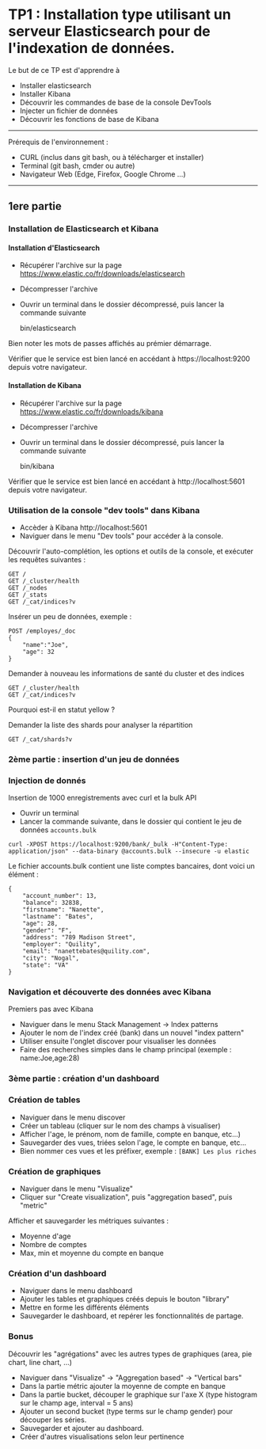 # TP1 : Installation type utilisant un serveur Elasticsearch pour de l'indexation de données.

Le but de ce TP est d'apprendre à 

* Installer elasticsearch
* Installer Kibana
* Découvrir les commandes de base de la console DevTools
* Injecter un fichier de données
* Découvrir les fonctions de base de Kibana

---

Prérequis de l'environnement :

* CURL (inclus dans git bash, ou à télécharger et installer)
* Terminal (git bash, cmder ou autre)
* Navigateur Web (Edge, Firefox, Google Chrome ...)

---
## 1ere partie

### Installation de Elasticsearch et Kibana

#### Installation d'Elasticsearch

* Récupérer l'archive sur la page https://www.elastic.co/fr/downloads/elasticsearch
* Décompresser l'archive
* Ouvrir un terminal dans le dossier décompressé, puis lancer la commande suivante

    bin/elasticsearch

Bien noter les mots de passes affichés au prémier démarrage.

Vérifier que le service est bien lancé en accédant à https://localhost:9200 depuis votre navigateur.

#### Installation de Kibana

* Récupérer l'archive sur la page https://www.elastic.co/fr/downloads/kibana
* Décompresser l'archive
* Ouvrir un terminal dans le dossier décompressé, puis lancer la commande suivante

    bin/kibana

Vérifier que le service est bien lancé en accédant à http://localhost:5601 depuis votre navigateur.

### Utilisation de la console "dev tools" dans Kibana

* Accèder à Kibana http://localhost:5601
* Naviguer dans le menu "Dev tools" pour accéder à la console.

Découvrir l'auto-complétion, les options et outils de la console, et exécuter les requêtes suivantes : 

```
GET /
GET /_cluster/health
GET /_nodes
GET /_stats
GET /_cat/indices?v
```

Insérer un peu de données, exemple :

```
POST /employes/_doc
{
	"name":"Joe",
	"age": 32
}
```

Demander à nouveau les informations de santé du cluster et des indices


```
GET /_cluster/health
GET /_cat/indices?v
```

Pourquoi est-il en statut yellow ?

Demander la liste des shards pour analyser la répartition

```
GET /_cat/shards?v
```

### 2ème partie : insertion d'un jeu de données

### Injection de donnés

Insertion de 1000 enregistrements avec curl et la bulk API

* Ouvrir un terminal
* Lancer la commande suivante, dans le dossier qui contient le jeu de données `accounts.bulk`

`curl -XPOST https://localhost:9200/bank/_bulk -H"Content-Type: application/json" --data-binary @accounts.bulk --insecure -u elastic`


Le fichier accounts.bulk contient une liste comptes bancaires, dont voici un élément :

```
{
	"account_number": 13,
	"balance": 32838,
	"firstname": "Nanette",
	"lastname": "Bates",
	"age": 28,
	"gender": "F",
	"address": "789 Madison Street",
	"employer": "Quility",
	"email": "nanettebates@quility.com",
	"city": "Nogal",
	"state": "VA"
}
```


### Navigation et découverte des données avec Kibana

Premiers pas avec Kibana

* Naviguer dans le menu Stack Management -> Index patterns
* Ajouter le nom de l'index créé (bank) dans un nouvel "index pattern"
* Utiliser ensuite l'onglet discover pour visualiser les données
* Faire des recherches simples dans le champ principal (exemple : name:Joe,age:28)

### 3ème partie : création d'un dashboard

### Création de tables

* Naviguer dans le menu discover
* Créer un tableau (cliquer sur le nom des champs à visualiser)
* Afficher l'age, le prénom, nom de famille, compte en banque, etc...)
* Sauvegarder des vues, triées selon l'age, le compte en banque, etc...
* Bien nommer ces vues et les préfixer, exemple : `[BANK] Les plus riches`

### Création de graphiques

* Naviguer dans le menu "Visualize"
* Cliquer sur "Create visualization", puis "aggregation based", puis "metric"

Afficher et sauvegarder les métriques suivantes :

* Moyenne d'age
* Nombre de comptes
* Max, min et moyenne du compte en banque

### Création d'un dashboard

* Naviguer dans le menu dashboard
* Ajouter les tables et graphiques créés depuis le bouton "library"
* Mettre en forme les différents éléments
* Sauvegarder le dashboard, et repérer les fonctionnalités de partage.

### Bonus

Découvrir les "agrégations" avec les autres types de graphiques (area, pie chart, line chart, ...)

* Naviguer dans "Visualize" -> "Aggregation based" -> "Vertical bars"
* Dans la partie métric ajouter la moyenne de compte en banque
* Dans la partie bucket, découper le graphique sur l'axe X (type histogram sur le champ age, interval = 5 ans)
* Ajouter un second bucket (type terms sur le champ gender) pour découper les séries.
* Sauvegarder et ajouter au dashboard.
* Créer d'autres visualisations selon leur pertinence

